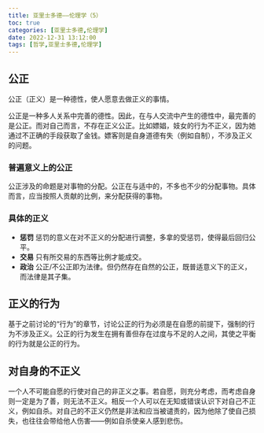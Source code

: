 ```yaml
---
title: 亚里士多德——伦理学（5）
toc: true
categories: [亚里士多德,伦理学]
date: 2022-12-31 13:12:00
tags: [哲学,亚里士多德,伦理学]
---
```


## 公正

公正（正义）是一种德性，使人愿意去做正义的事情。

公正是一种多人关系中完善的德性。因此，在与人交流中产生的德性中，最完善的是公正。而对自己而言，不存在正义公正。比如嫖娼，妓女的行为不正义，因为她通过不正确的手段获取了金钱。嫖客则是自身道德有失（例如自制），不涉及正义的问题。

### 普遍意义上的公正

公正涉及的命题是对事物的分配。公正在与适中的，不多也不少的分配事物。具体而言，应当按照人贡献的比例，来分配获得的事物。

### 具体的正义

- **惩罚** 惩罚的意义在对不正义的分配进行调整，多拿的受惩罚，使得最后回归公平。
- **交易** 只有所交易的东西等比例才能成交。
- **政治** 公正/不公正即为法律。但仍然存在自然的公正，既普适意义下的正义，而法律是其子集。

## 正义的行为

基于之前讨论的“行为”的章节，讨论公正的行为必须是在自愿的前提下，强制的行为不涉及正义。公正的行为发生在拥有善但存在过度与不足的人之间，其使之平衡的行为就是公正的行为。

## 对自身的不正义

一个人不可能自愿的行使对自己的非正义之事。若自愿，则充分考虑，而考虑自身则一定是为了善，则无法不正义。相反一个人可以在无知或错误认识下对自己不正义，例如自杀。对自己的不正义仍然是非法和应当被谴责的，因为他除了使自己损失，也往往会带给他人伤害——例如自杀使亲人感到悲伤。